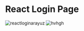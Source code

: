 # React Login Page 

![reactloginarayuz](https://user-images.githubusercontent.com/89706915/170566140-a95bdabe-7f26-4372-a4a0-0bba29831f92.JPG)
![hvhgh](https://user-images.githubusercontent.com/89706915/170569684-8b164ab7-8e05-436f-88c0-deed04d82923.JPG)




